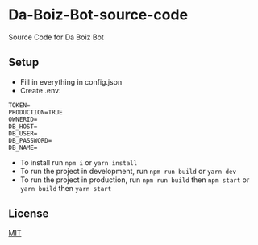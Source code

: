 # Da-Boiz-Bot-source-code
Source Code for Da Boiz Bot

## Setup
- Fill in everything in config.json
- Create .env:
```
TOKEN=
PRODUCTION=TRUE
OWNERID=
DB_HOST=
DB_USER=
DB_PASSWORD=
DB_NAME=
```
- To install run `npm i` or `yarn install`
- To run the project in development, run `npm run build` or `yarn dev`
- To run the project in production, run `npm run build` then `npm start` or `yarn build` then `yarn start`

## License

[MIT](https://choosealicense.com/licenses/mit/)
